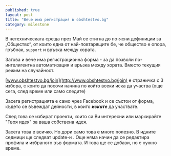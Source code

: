 ```yaml
---
published: true
layout: post
title: "Вече има регистрация в obshtestvo.bg"
category: milestone
---
```


В нетехническата среща през Май се стигна до по-ясни дефиниции за „Общество“, от които
една от най-повтарящите бе, че общество е опора, гръбнак, `support` и връзка между хората.

Затова и вече има регистрационна форма - за да позволи по-интелигентна автоматизация и връзка между хората.
Вместо текущия режим на случайност.

[www.obshtestvo.bg/join](http://www.obshtestvo.bg/join) е страничка с 3 избора, с които да
посочи начина по който всеки иска да участва (още сега, след време или само следите)

Засега регистрацията е само чрез Facebook и се състои от форма, където се въвеждат
дейности, в които ***искате*** да участвате.

След това се избират проекти, които са Ви интересни или маркирайте "Твоя идея" за ваша собствена идея.

Засега това е всичко. Но дори само това е много полезно. В идните седмици ще следват update-и .
Още няма начин да се редактира профила и избраното във формата. И това ще се добави, но е нужно време.